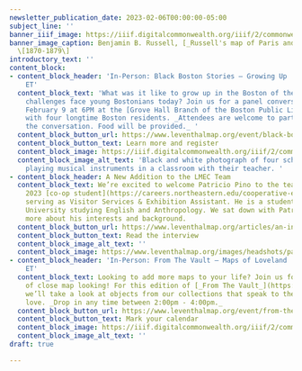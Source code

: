 ```yaml
---
newsletter_publication_date: 2023-02-06T00:00:00-05:00
subject_line: ''
banner_iiif_image: https://iiif.digitalcommonwealth.org/iiif/2/commonwealth:ht250684b/550,575,5492,3270/1200,/0/default.jpg
banner_image_caption: Benjamin B. Russell, [_Russell's map of Paris and fortifications_](https://collections.leventhalmap.org/search/commonwealth:ht2506832)
  \[1870-1879\]
introductory_text: ''
content_block:
- content_block_header: 'In-Person: Black Boston Stories — Growing Up · Feb 9, 6:00pm
    ET'
  content_block_text: 'What was it like to grow up in the Boston of the past? What
    challenges face young Bostonians today? Join us for a panel conversation on Thursday,
    February 9 at 6PM at the [Grove Hall Branch of the Boston Public Library](https://www.bpl.org/locations/grove-hall/)
    with four longtime Boston residents. _Attendees are welcome to participate in
    the conversation. Food will be provided._ '
  content_block_button_url: https://www.leventhalmap.org/event/black-boston-stories-growing-up/
  content_block_button_text: Learn more and register
  content_block_image: https://iiif.digitalcommonwealth.org/iiif/2/commonwealth:jq085m35s/289,9,3556,2803/1200,/0/default.jpg
  content_block_image_alt_text: 'Black and white photograph of four schoolchildren
    playing musical instruments in a classroom with their teacher. '
- content_block_header: A New Addition to the LMEC Team
  content_block_text: We’re excited to welcome Patricio Pino to the team as the Spring
    2023 [co-op student](https://careers.northeastern.edu/cooperative-education/)
    serving as Visitor Services & Exhibition Assistant. He is a student at Northeastern
    University studying English and Anthropology. We sat down with Patricio to learn
    more about his interests and background.
  content_block_button_url: https://www.leventhalmap.org/articles/an-interview-with-patricio-pino/
  content_block_button_text: Read the interview
  content_block_image_alt_text: ''
  content_block_image: https://www.leventhalmap.org/images/headshots/patricio-pino.jpg
- content_block_header: 'In-Person: From The Vault — Maps of Loveland · Feb 17, 2:00pm
    ET'
  content_block_text: Looking to add more maps to your life? Join us for an afternoon
    of close map looking! For this edition of [_From The Vault_](https://www.leventhalmap.org/tags/from-the-vault/),
    we’ll take a look at objects from our collections that speak to the spirit of
    love. _Drop in any time between 2:00pm - 4:00pm._
  content_block_button_url: https://www.leventhalmap.org/event/from-the-vault-collections-showing-maps-of-loveland/
  content_block_button_text: Mark your calendar
  content_block_image: https://iiif.digitalcommonwealth.org/iiif/2/commonwealth:st74cw29z/717,399,9183,6517/1200,/0/default.jpg
  content_block_image_alt_text: ''
draft: true

---
```

